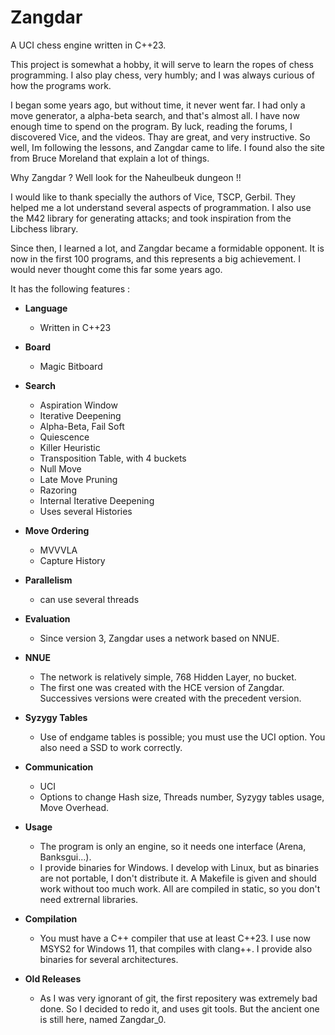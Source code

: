 # Zangdar
A UCI chess engine written in C++23.

This project is somewhat a hobby, it will serve to learn the ropes of chess programming.
I also play chess, very humbly; and I was always curious of how the programs work.

I began some years ago, but without time, it never went far. I had only a move generator, a alpha-beta search, and that's almost all.
I have now enough time to spend on the program. By luck, reading the forums, I discovered Vice, and the videos. Thay are great, and very instructive.
So well, Im following the lessons, and Zangdar came to life. I found also the site from Bruce Moreland that explain a lot of things.

Why Zangdar ? Well look for the Naheulbeuk dungeon !!

I would like to thank specially the authors of Vice, TSCP, Gerbil. They helped me a lot understand several aspects of programmation.
I also use the M42 library for generating attacks; and took inspiration from the Libchess library. 

Since then, I learned a lot, and Zangdar became a formidable opponent. It is now in the first 100 programs, and this represents a big achievement. I would never thought come this far some years ago.

It has the following features :

+ **Language** 
  - Written in C++23

+ **Board** 
  - Magic Bitboard

+ **Search**
  - Aspiration Window
  - Iterative Deepening
  - Alpha-Beta, Fail Soft
  - Quiescence
  - Killer Heuristic
  - Transposition Table, with 4 buckets
  - Null Move 
  - Late Move Pruning
  - Razoring
  - Internal Iterative Deepening
  - Uses several Histories

+ **Move Ordering**
  - MVVVLA
  - Capture History

+ **Parallelism**
  - can use several threads

+ **Evaluation**
  - Since version 3, Zangdar uses a network based on NNUE. 
 
+ **NNUE**
  - The network is relatively simple, 768 Hidden Layer, no bucket.
  - The first one was created with the HCE version of Zangdar. Successives versions were created with the precedent version.

+ **Syzygy Tables**
  - Use of endgame tables is possible; you must use the UCI option. You also need a SSD to work correctly.
 
+ **Communication**
  - UCI
  - Options to change Hash size, Threads number, Syzygy tables usage, Move Overhead.
    
+ **Usage**
  - The program is only an engine, so it needs one interface (Arena, Banksgui...).
  - I provide binaries for Windows. I develop with Linux, but as binaries are not portable, I don't distribute it. A Makefile is given and should work without too much work. All are compiled in static, so you don't need extrernal libraries. 

+ **Compilation**
  - You must have a C++ compiler that use at least C++23. I use now MSYS2 for Windows 11, that compiles with clang++.
I provide also binaries for several architectures.

+ **Old Releases**
  - As I was very ignorant of git, the first repositery was extremely bad done. So I decided to redo it, and uses git tools. But the ancient one is still here, named Zangdar_0.
